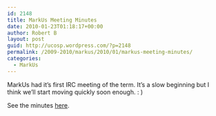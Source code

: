 ```yaml
---
id: 2148
title: MarkUs Meeting Minutes
date: 2010-01-23T01:18:17+00:00
author: Robert B
layout: post
guid: http://ucosp.wordpress.com/?p=2148
permalink: /2009-2010/markus/2010/01/markus-meeting-minutes/
categories:
  - MarkUs
---
```

MarkUs had it&#8217;s first IRC meeting of the term. It&#8217;s a slow beginning but I think we&#8217;ll start moving quickly soon enough. : )

See the minutes [here](http://blog.markusproject.org/?p=1089).